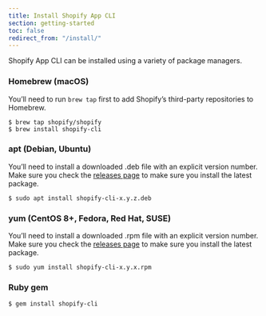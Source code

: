 ```yaml
---
title: Install Shopify App CLI
section: getting-started
toc: false
redirect_from: "/install/"
---
```


Shopify App CLI can be installed using a variety of package managers.

### Homebrew (macOS)

You’ll need to run `brew tap` first to add Shopify’s third-party repositories to Homebrew.

```console
$ brew tap shopify/shopify
$ brew install shopify-cli
```

### apt (Debian, Ubuntu)

You’ll need to install a downloaded .deb file with an explicit version number. Make sure you check the [releases page](https://github.com/Shopify/shopify-app-cli/releases) to make sure you install the latest package.

```console
$ sudo apt install shopify-cli-x.y.z.deb
```

### yum (CentOS 8+, Fedora, Red Hat, SUSE)

You’ll need to install a downloaded .rpm file with an explicit version number. Make sure you check the [releases page](https://github.com/Shopify/shopify-app-cli/releases) to make sure you install the latest package.

```console
$ sudo yum install shopify-cli-x.y.x.rpm
```

### Ruby gem

```console
$ gem install shopify-cli
```